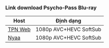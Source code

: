 ### **Link download Psycho-Pass Blu-ray**

| Host          | Định dạng          |
| ------------- |:------------------:|
| [TPN Web](https://ddl.tpnteam.workers.dev/0:/Psycho-Pass/)  | 1080p AVC+HEVC SoftSub |
| [Nyaa](https://nyaa.si/view/1954601)        | 1080p AVC+HEVC SoftSub |
        